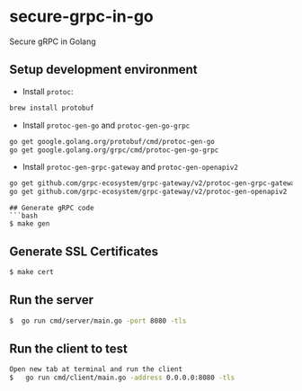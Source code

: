 # secure-grpc-in-go
Secure gRPC in Golang

## Setup development environment

- Install `protoc`:

```bash
brew install protobuf
```

- Install `protoc-gen-go` and `protoc-gen-go-grpc`

```bash
go get google.golang.org/protobuf/cmd/protoc-gen-go
go get google.golang.org/grpc/cmd/protoc-gen-go-grpc
```

- Install `protoc-gen-grpc-gateway` and `protoc-gen-openapiv2`

```bash
go get github.com/grpc-ecosystem/grpc-gateway/v2/protoc-gen-grpc-gateway
go get github.com/grpc-ecosystem/grpc-gateway/v2/protoc-gen-openapiv2
```
```
## Generate gRPC code
```bash
$ make gen
```

## Generate SSL Certificates
```bash
$ make cert
```

## Run the server
```bash
$  go run cmd/server/main.go -port 8080 -tls
```

## Run the client to test
```bash
Open new tab at terminal and run the client
$   go run cmd/client/main.go -address 0.0.0.0:8080 -tls
```
